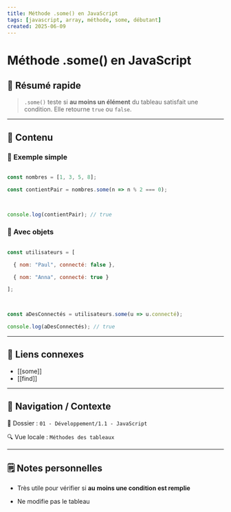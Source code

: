 ```yaml
---
title: Méthode .some() en JavaScript
tags: [javascript, array, méthode, some, débutant]
created: 2025-06-09
---
```


# Méthode .some() en JavaScript

## 🧠 Résumé rapide

> `.some()` teste si **au moins un élément** du tableau satisfait une condition. Elle retourne `true` ou `false`.

---

## 📌 Contenu

### 📍 Exemple simple

```js

const nombres = [1, 3, 5, 8];

const contientPair = nombres.some(n => n % 2 === 0);

  

console.log(contientPair); // true

```

### 📍 Avec objets

```js

const utilisateurs = [

  { nom: "Paul", connecté: false },

  { nom: "Anna", connecté: true }

];

  

const aDesConnectés = utilisateurs.some(u => u.connecté);

console.log(aDesConnectés); // true

```

---

## 🔗 Liens connexes

- [[some]]
- [[find]]  

---

## 🧭 Navigation / Contexte

📂 Dossier : `01 - Développement/1.1 - JavaScript`  

🔍 Vue locale : `Méthodes des tableaux`

---

## 🗒️ Notes personnelles

- Très utile pour vérifier si **au moins une condition est remplie**

- Ne modifie pas le tableau